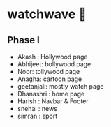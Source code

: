 # watchwave 🎥 

## Phase I
<ul>
   <li>Akash : Hollywood page</li>
   <li>Abhijeet: bollywood  page</li>
   <li>Noor: tollywood page</li>
   <li>Anagha: cartoon page</li>
   <li>geetanjali: mostly watch page</li>
   <li>Dhanashri : home page</li>
   <li>Harish : Navbar & Footer</li>
   <li>snehal : news</li>
   <li>simran : sport</li>
</ul>

